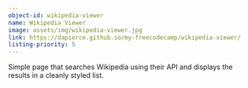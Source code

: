 ```yaml
---
object-id: wikipedia-viewer
name: Wikipedia Viewer
image: assets/img/wikipedia-viewer.jpg
link: https://dapierce.github.io/my-freecodecamp/wikipedia-viewer/
listing-priority: 5
---
```


Simple page that searches Wikipedia using their API and displays the results in a cleanly styled list.
